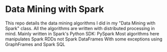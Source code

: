 # Data Mining with Spark
This repo details the data mining algorithms I did in my "Data Mining with Spark" class.
All the algorithms are written with distributed processing in mind.
Mainly written in Spark's Python SDK: PySpark
Most algorithms here manipulates Spark RDDs not Spark DataFrames
    With some exceptions using GraphFrames and Spark SQL

